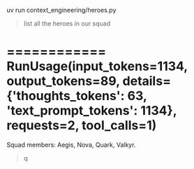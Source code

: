 uv run context_engineering/heroes.py

> list all the heroes in our squad

============
RunUsage(input_tokens=1134, output_tokens=89, details={'thoughts_tokens': 63, 'text_prompt_tokens': 1134}, requests=2, tool_calls=1)
============

Squad members: Aegis, Nova, Quark, Valkyr.
> q